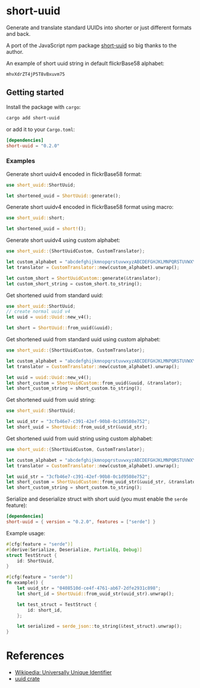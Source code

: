 # short-uuid

Generate and translate standard UUIDs into shorter or just different formats and back.

A port of the JavaScript npm package [short-uuid](https://www.npmjs.com/package/short-uuid) so big thanks to the author.

An example of short uuid string in default flickrBase58 alphabet:

```
mhvXdrZT4jP5T8vBxuvm75
```

## Getting started

Install the package with `cargo`:

```sh
cargo add short-uuid
```

or add it to your `Cargo.toml`:

```toml
[dependencies]
short-uuid = "0.2.0"
```

### Examples

Generate short uuidv4 encoded in flickrBase58 format:

```rust
use short_uuid::ShortUuid;

let shortened_uuid = ShortUuid::generate();
```

Generate short uuidv4 encoded in flickrBase58 format using macro:

```rust
use short_uuid::short;

let shortened_uuid = short!();
```

Generate short uuidv4 using custom alphabet:

```rust
use short_uuid::{ShortUuidCustom, CustomTranslator};

let custom_alphabet = "abcdefghijkmnopqrstuvwxyzABCDEFGHJKLMNPQRSTUVWXYZ";
let translator = CustomTranslator::new(custom_alphabet).unwrap();

let custom_short = ShortUuidCustom::generate(&translator);
let custom_short_string = custom_short.to_string();
```

Get shortened uuid from standard uuid:

```rust
use short_uuid::ShortUuid;
// create normal uuid v4
let uuid = uuid::Uuid::new_v4();

let short = ShortUuid::from_uuid(&uuid);
```

Get shortened uuid from standard uuid using custom alphabet:

```rust
use short_uuid::{ShortUuidCustom, CustomTranslator};

let custom_alphabet = "abcdefghijkmnopqrstuvwxyzABCDEFGHJKLMNPQRSTUVWXYZ";
let translator = CustomTranslator::new(custom_alphabet).unwrap();

let uuid = uuid::Uuid::new_v4();
let short_custom = ShortUuidCustom::from_uuid(&uuid, &translator);
let short_custom_string = short_custom.to_string();
```

Get shortened uuid from uuid string:

```rust
use short_uuid::ShortUuid;

let uuid_str = "3cfb46e7-c391-42ef-90b8-0c1d9508e752";
let short_uuid = ShortUuid::from_uuid_str(&uuid_str);
```

Get shortened uuid from uuid string using custom alphabet:

```rust
use short_uuid::{ShortUuidCustom, CustomTranslator};

let custom_alphabet = "abcdefghijkmnopqrstuvwxyzABCDEFGHJKLMNPQRSTUVWXYZ";
let translator = CustomTranslator::new(custom_alphabet).unwrap();

let uuid_str = "3cfb46e7-c391-42ef-90b8-0c1d9508e752";
let short_custom = ShortUuidCustom::from_uuid_str(&uuid_str, &translator).unwrap();
let short_custom_string = short_custom.to_string();
```

Serialize and deserialize struct with short uuid (you must enable the `serde` feature):

```toml
[dependencies]
short-uuid = { version = "0.2.0", features = ["serde"] }
```

Example usage:

```rust
#[cfg(feature = "serde")]
#[derive(Serialize, Deserialize, PartialEq, Debug)]
struct TestStruct {
    id: ShortUuid,
}

#[cfg(feature = "serde")]
fn example() {
    let uuid_str = "0408510d-ce4f-4761-ab67-2dfe2931c898";
    let short_id = ShortUuid::from_uuid_str(uuid_str).unwrap();

    let test_struct = TestStruct {
        id: short_id,
    };

    let serialized = serde_json::to_string(&test_struct).unwrap();
}
```

# References

- [Wikipedia: Universally Unique Identifier](http://en.wikipedia.org/wiki/Universally_unique_identifier)
- [uuid crate](https://crates.io/crates/uuid)
